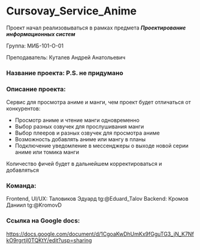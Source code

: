 # Cursovay_Service_Anime

Проект начал реализовываться в рамках предмета 	**_Проектирование информационных систем_**

Группа: МИБ-101-О-01

Преподаватель: Куталев Андрей Анатольевич

### Название проекта: P.S. не придумано

### Описание проекта:
Сервис для просмотра аниме и манги, чем проект будет отличаться от конкурентов:
- Просмотр аниме и чтение манги одновременно
- Выбор разных озвучек для прослушивания манги
- Выбор плееров и разных озвучек для просмотра аниме
- Возможность добавлять аниме или мангу в планы
- Подключение уведомление в мессенджеры о выходе новой серии аниме или томика манги

Количество фичей будет в дальнейшем корректироваться и добавляться

### Команда:
Frontend, UI/UX: Таловиков Эдуард tg:@Eduard_Talov
Backend: Кромов Даниил tg:@KromovD

### Ссылка на Google docs:
https://docs.google.com/document/d/1CgoaKwDhUmKx9fGguTG3_jN_K7NfkO9rgrtjl0TQKtY/edit?usp=sharing
